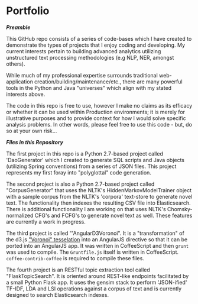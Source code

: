 # Portfolio

***Preamble***

This GitHub repo consists of a series of code-bases which I have created to demonstrate the types of projects that I enjoy coding and developing. My current interests pertain to building advanced analytics utilizing unstructured text processing methodologies (e.g NLP, NER, amongst others).

While much of my professional expertise surrounds traditional web-application creation/building/maintenance/etc., there are many powerful tools in the Python and Java "universes" which align with my stated interests above.

The code in this repo is free to use, however I make no claims as its efficacy or whether it can be used within Production environments; it is merely for illustrative purposes and to provide context for how I would solve specific analysis problems. In other words, please feel free to use this code - but, do so at your own risk...

***Files in this Repository***

The first project in this repo is a Python 2.7-based project called 'DaoGenerator' which I created to generate SQL scripts and Java objects (utilizing Spring conventions) from a series of JSON files. This project represents my first foray into "polyglottal" code generation.

The second project is also a Python 2.7-based project called "CorpusGenerator" that uses the NLTK's HiddenMarkovModelTrainer object with a sample corpus from the NLTK's 'corpora' text-store to generate novel text. The functionality then indexes the resulting CSV file into Elasticsearch. There is additional functionality I am working on that uses NLTK's Chomsky-normalized CFG's and FCFG's to generate novel text as well. These features are currently a work in progress.

The third project is called '"AngularD3Voronoi". It is a "transformation" of the d3.js ["Voronoi" tesselation](https://github.com/mbostock/d3/wiki/Voronoi-Geom) into an AngularJS directive so that it can be ported into an AngularJS app. It was written in CoffeeScript and then `grunt` was used to compile. The `Gruntfile.js` itself is written in CoffeeScript. `coffee-contrib-coffee` is required to compile these files.

The fourth project is an RESTful topic extraction tool called "FlaskTopicSearch". It is oriented around REST-like endpoints facilitated by a small Python Flask app. It uses the gensim stack to perform 'JSON-ified' TF-IDF, LDA and LSI operations against a corpus of text and is currently designed to search Elasticsearch indexes.
